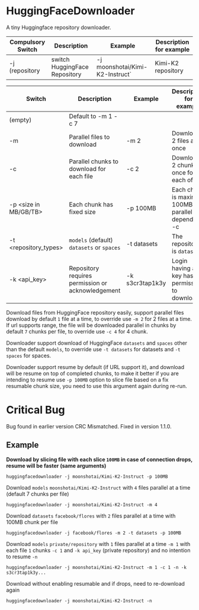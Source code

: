 # HuggingFaceDownloader

A tiny Huggingface repository downloader.

| Compulsory Switch      | Description                                       | Example                         | Description for example                             |
| ---------------------- | ------------------------------------------------- | ------------------------------- | --------------------------------------------------- |
| -j (repository         |  switch HuggingFace Repository                    | -j moonshotai/Kimi-K2-Instruct` | Kimi-K2 repository                                  |

| Switch                 | Description                                       | Example                         | Description for example                             |
| ---------------------- | ------------------------------------------------- | ------------------------------- | --------------------------------------------------- |
| (empty)                | Default to -m 1 -c 7                              |                                 |                                                     |
| -m <number>            | Parallel files to download                        | -m 2                            | Download 2 files at once                            |
| -c <chunks>            | Parallel chunks to download for each file         | -c 2                            | Download 2 chunks at once for each of file          |
| -p <size in MB/GB/TB>  | Each chunk has fixed size                         | -p 100MB                        | Each chunk is maximum 100MB, parallel depends on -c |
| -t <repository_types>  | `models` (default) `datasets` or `spaces`         | -t datasets                     | The repository is `datasets`                        |
| -k <api_key>           | Repository requires permission or acknowledgement | -k s3cr3tap1k3y                 | Login having api key has permission to download     |

Download files from HuggingFace repository easily, support parallel files download by default `1` file at a time, to override use `-m 2` for 2 files at a time.
If url supports range, the file will be downloaded parallel in chunks by default `7` chunks per file, to override use `-c 4` for 4 chunk.

Downloader support download of HuggingFace `datasets` and `spaces` other than the default `models`, to override use `-t datasets` for datasets and `-t spaces` for spaces.

Downloader support resume by default (if URL support it), and download will be resume on top of completed chunks, to make it better if you are intending to resume use `-p 100MB` option to slice file based on a fix resumable chunk size, you need to use this argument again during re-run.

# Critical Bug

Bug found in earlier version CRC Mismatched. Fixed in version 1.1.0.

## Example

**Download by slicing file with each slice `100MB` in case of connection drops, resume will be faster (same arguments)**
```
huggingfacedownloader -j moonshotai/Kimi-K2-Instruct -p 100MB
```

Download `models` `moonshotai/Kimi-K2-Instruct` with `4` files parallel at a time (default 7 chunks per file)
```
huggingfacedownloader -j moonshotai/Kimi-K2-Instruct -m 4
```

Download `datasets` `facebook/flores` with `2` files parallel at a time with 100MB chunk per file
```
huggingfacedownloader -j facebook/flores -m 2 -t datasets -p 100MB
```

Download `models` `private/repository` with `1` files parallel at a time `-m 1` with each file `1` chunks `-c 1` and `-k api_key` (private repository) and no intention to resume `-n`
```
huggingfacedownloader -j moonshotai/Kimi-K2-Instruct -m 1 -c 1 -n -k s3cr3tap1k3y...
```

Download without enabling resumable and if drops, need to re-download again
```
huggingfacedownloader -j moonshotai/Kimi-K2-Instruct -n
```
